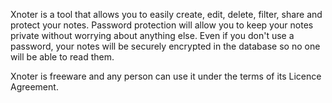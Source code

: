 Xnoter is a tool that allows you to easily create, edit, delete, filter, share and protect your notes. Password protection will allow you to keep your notes private without worrying about anything else. Even if you don't use a password, your notes will be securely encrypted in the database so no one will be able to read them.

Xnoter is freeware and any person can use it under the terms of its Licence Agreement. 
